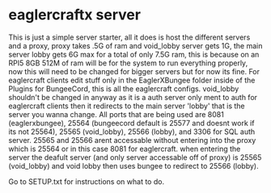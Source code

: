 # eaglercraftx server
This is just a simple server starter, all it does is host the different servers and a proxy, proxy takes .5G of ram and void_lobby server gets 1G, the main server lobby gets 6G max for a total of only 7.5G ram, this is because on an RPI5 8GB 512M of ram will be for the system to run everything properly, now this will need to be changed for bigger servers but for now its fine. For eaglercraft clients edit stuff only in the EaglerXBungee folder inside of the Plugins for BungeeCord, this is all the eaglercraft configs. void_lobby shouldn't be changed in anyway as it is a auth server only ment to auth for eaglercraft clients then it redirects to the main server 'lobby' that is the server you wanna change. All ports that are being used are 8081 (eaglerxbungee), 25564 (bungeecord default is 25577 and doesnt work if its not 25564), 25565 (void_lobby), 25566 (lobby), and 3306 for SQL auth server. 25565 and 25566 arent accessable without entering into the proxy which is 25564 or in this case 8081 for eaglercraft. when entering the server the deafult server (and only server accessable off of proxy) is 25565 (void_lobby) and void lobby then uses bungee to redirect to 25566 (lobby).

Go to SETUP.txt for instructions on what to do.
